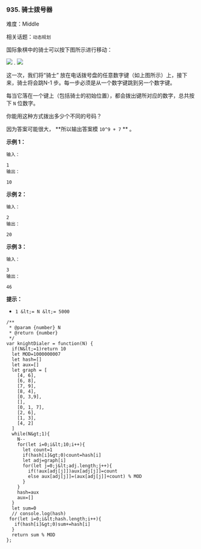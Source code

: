 ### 935. 骑士拨号器

难度：Middle

相关话题：`动态规划`

国际象棋中的骑士可以按下图所示进行移动：



![](https://assets.leetcode-cn.com/aliyun-lc-upload/uploads/2018/11/03/knight.png)
.     ![](https://assets.leetcode-cn.com/aliyun-lc-upload/uploads/2018/11/03/keypad.png)



这一次，我们将&ldquo;骑士&rdquo; 放在电话拨号盘的任意数字键（如上图所示）上，接下来，骑士将会跳N-1 步。每一步必须是从一个数字键跳到另一个数字键。



每当它落在一个键上（包括骑士的初始位置），都会拨出键所对应的数字，总共按下 `N`  位数字。



你能用这种方式拨出多少个不同的号码？



因为答案可能很大， **所以输出答案模 `10^9 + 7` ** 。













 **示例 1：** 





```
输入：

1
输出：

10

```

 **示例 2：** 





```
输入：

2
输出：

20

```

 **示例 3：** 





```
输入：

3
输出：

46

```





 **提示：** 





*  `1 &lt;= N &lt;= 5000` 






```
/**
 * @param {number} N
 * @return {number}
 */
var knightDialer = function(N) {
  if(N&lt;=1)return 10
  let MOD=1000000007
  let hash=[]
  let aux=[]
  let graph = [
    [4, 6],
    [6, 8],
    [7, 9],
    [8, 4],
    [0, 3,9],
    [],
    [0, 1, 7],
    [2, 6],
    [1, 3],
    [4, 2]
  ]
  while(N&gt;1){
    N--
    for(let i=0;i&lt;10;i++){
      let count=1
      if(hash[i]&gt;0)count=hash[i]
      let adj=graph[i]
      for(let j=0;j&lt;adj.length;j++){
        if(!aux[adj[j]])aux[adj[j]]=count
        else aux[adj[j]]=(aux[adj[j]]+count) % MOD
      }
    }
    hash=aux
    aux=[]
  }
  let sum=0
  // console.log(hash)
 for(let i=0;i&lt;hash.length;i++){
   if(hash[i]&gt;0)sum+=hash[i]
  }
  return sum % MOD
};



```
